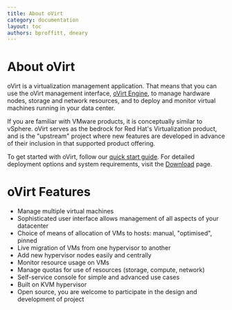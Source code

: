 ```yaml
---
title: About oVirt
category: documentation
layout: toc
authors: bproffitt, dneary
---
```


<!-- TODO: Content review -->

# About oVirt

oVirt is a virtualization management application. That means that you can use the oVirt management interface, [oVirt Engine](/documentation/quickstart/quickstart-guide/#install-ovirt-engine), to manage hardware nodes, storage and network resources, and to deploy and monitor virtual machines running in your data center.

If you are familiar with VMware products, it is conceptually similar to vSphere. oVirt serves as the bedrock for Red Hat's Virtualization product, and is the "upstream" project where new features are developed in advance of their inclusion in that supported product offering.

To get started with oVirt, follow our [quick start guide](/documentation/quickstart/quickstart-guide/). For detailed deployment options and system requirements, visit the [Download](/download/) page.

# oVirt Features

*   Manage multiple virtual machines
*   Sophisticated user interface allows management of all aspects of your datacenter
*   Choice of means of allocation of VMs to hosts: manual, "optimised", pinned
*   Live migration of VMs from one hypervisor to another
*   Add new hypervisor nodes easily and centrally
*   Monitor resource usage on VMs
*   Manage quotas for use of resources (storage, compute, network)
*   Self-service console for simple and advanced use cases
*   Built on KVM hypervisor
*   Open source, you are welcome to participate in the design and development of project

